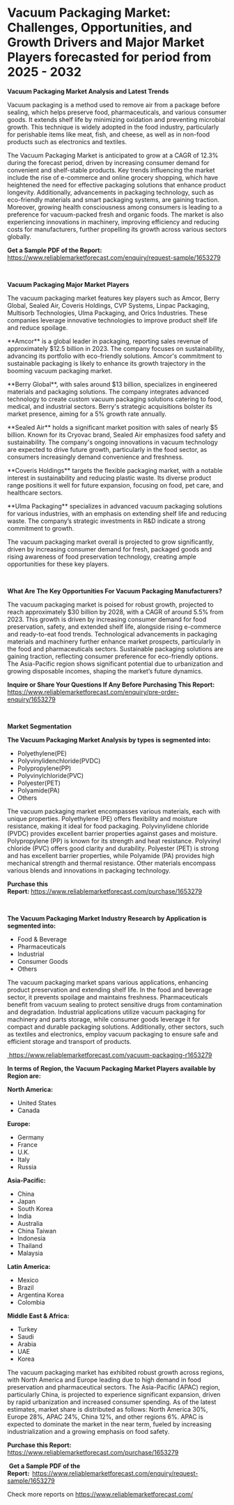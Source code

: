 <p><h1>Vacuum Packaging Market: Challenges, Opportunities, and Growth Drivers and Major Market Players forecasted for period from 2025 - 2032</h1></p><p><strong>Vacuum Packaging Market Analysis and Latest Trends</strong></p>
<p><p>Vacuum packaging is a method used to remove air from a package before sealing, which helps preserve food, pharmaceuticals, and various consumer goods. It extends shelf life by minimizing oxidation and preventing microbial growth. This technique is widely adopted in the food industry, particularly for perishable items like meat, fish, and cheese, as well as in non-food products such as electronics and textiles.</p><p>The Vacuum Packaging Market is anticipated to grow at a CAGR of 12.3% during the forecast period, driven by increasing consumer demand for convenient and shelf-stable products. Key trends influencing the market include the rise of e-commerce and online grocery shopping, which have heightened the need for effective packaging solutions that enhance product longevity. Additionally, advancements in packaging technology, such as eco-friendly materials and smart packaging systems, are gaining traction. Moreover, growing health consciousness among consumers is leading to a preference for vacuum-packed fresh and organic foods. The market is also experiencing innovations in machinery, improving efficiency and reducing costs for manufacturers, further propelling its growth across various sectors globally.</p></p>
<p><strong>Get a Sample PDF of the Report:&nbsp;</strong> <a href="https://www.reliablemarketforecast.com/enquiry/request-sample/1653279?utm_campaign=2736&utm_medium=2&utm_source=Github&utm_content=ia&utm_term=05032025&utm_id=vacuum-packaging">https://www.reliablemarketforecast.com/enquiry/request-sample/1653279</a></p>
<p>&nbsp;</p>
<p><strong>Vacuum Packaging Major Market Players</strong></p>
<p><p>The vacuum packaging market features key players such as Amcor, Berry Global, Sealed Air, Coveris Holdings, CVP Systems, Linpac Packaging, Multisorb Technologies, Ulma Packaging, and Orics Industries. These companies leverage innovative technologies to improve product shelf life and reduce spoilage.</p><p>**Amcor** is a global leader in packaging, reporting sales revenue of approximately $12.5 billion in 2023. The company focuses on sustainability, advancing its portfolio with eco-friendly solutions. Amcor's commitment to sustainable packaging is likely to enhance its growth trajectory in the booming vacuum packaging market.</p><p>**Berry Global**, with sales around $13 billion, specializes in engineered materials and packaging solutions. The company integrates advanced technology to create custom vacuum packaging solutions catering to food, medical, and industrial sectors. Berry's strategic acquisitions bolster its market presence, aiming for a 5% growth rate annually.</p><p>**Sealed Air** holds a significant market position with sales of nearly $5 billion. Known for its Cryovac brand, Sealed Air emphasizes food safety and sustainability. The company's ongoing innovations in vacuum technology are expected to drive future growth, particularly in the food sector, as consumers increasingly demand convenience and freshness.</p><p>**Coveris Holdings** targets the flexible packaging market, with a notable interest in sustainability and reducing plastic waste. Its diverse product range positions it well for future expansion, focusing on food, pet care, and healthcare sectors.</p><p>**Ulma Packaging** specializes in advanced vacuum packaging solutions for various industries, with an emphasis on extending shelf life and reducing waste. The company’s strategic investments in R&D indicate a strong commitment to growth.</p><p>The vacuum packaging market overall is projected to grow significantly, driven by increasing consumer demand for fresh, packaged goods and rising awareness of food preservation technology, creating ample opportunities for these key players.</p></p>
<p>&nbsp;</p>
<p><strong>What Are The Key Opportunities For Vacuum Packaging Manufacturers?</strong></p>
<p><p>The vacuum packaging market is poised for robust growth, projected to reach approximately $30 billion by 2028, with a CAGR of around 5.5% from 2023. This growth is driven by increasing consumer demand for food preservation, safety, and extended shelf life, alongside rising e-commerce and ready-to-eat food trends. Technological advancements in packaging materials and machinery further enhance market prospects, particularly in the food and pharmaceuticals sectors. Sustainable packaging solutions are gaining traction, reflecting consumer preference for eco-friendly options. The Asia-Pacific region shows significant potential due to urbanization and growing disposable incomes, shaping the market’s future dynamics.</p></p>
<p><strong>Inquire or Share Your Questions If Any Before Purchasing This Report:</strong> <a href="https://www.reliablemarketforecast.com/enquiry/pre-order-enquiry/1653279?utm_campaign=2736&utm_medium=2&utm_source=Github&utm_content=ia&utm_term=05032025&utm_id=vacuum-packaging">https://www.reliablemarketforecast.com/enquiry/pre-order-enquiry/1653279</a></p>
<p>&nbsp;</p>
<p><strong>Market Segmentation</strong></p>
<p><strong>The Vacuum Packaging Market Analysis by types is segmented into:</strong></p>
<p><ul><li>Polyethylene(PE)</li><li>Polyvinylidenchloride(PVDC)</li><li>Polypropylene(PP)</li><li>Polyvinylchloride(PVC)</li><li>Polyester(PET)</li><li>Polyamide(PA)</li><li>Others</li></ul></p>
<p><p>The vacuum packaging market encompasses various materials, each with unique properties. Polyethylene (PE) offers flexibility and moisture resistance, making it ideal for food packaging. Polyvinylidene chloride (PVDC) provides excellent barrier properties against gases and moisture. Polypropylene (PP) is known for its strength and heat resistance. Polyvinyl chloride (PVC) offers good clarity and durability. Polyester (PET) is strong and has excellent barrier properties, while Polyamide (PA) provides high mechanical strength and thermal resistance. Other materials encompass various blends and innovations in packaging technology.</p></p>
<p><strong>Purchase this Report:&nbsp;</strong><a href="https://www.reliablemarketforecast.com/purchase/1653279?utm_campaign=2736&utm_medium=2&utm_source=Github&utm_content=ia&utm_term=05032025&utm_id=vacuum-packaging">https://www.reliablemarketforecast.com/purchase/1653279</a></p>
<p>&nbsp;</p>
<p><strong>The Vacuum Packaging Market Industry Research by Application is segmented into:</strong></p>
<p><ul><li>Food & Beverage</li><li>Pharmaceuticals</li><li>Industrial</li><li>Consumer Goods</li><li>Others</li></ul></p>
<p><p>The vacuum packaging market spans various applications, enhancing product preservation and extending shelf life. In the food and beverage sector, it prevents spoilage and maintains freshness. Pharmaceuticals benefit from vacuum sealing to protect sensitive drugs from contamination and degradation. Industrial applications utilize vacuum packaging for machinery and parts storage, while consumer goods leverage it for compact and durable packaging solutions. Additionally, other sectors, such as textiles and electronics, employ vacuum packaging to ensure safe and efficient storage and transport of products.</p></p>
<p><a href="https://www.reliablemarketforecast.com/vacuum-packaging-r1653279?utm_campaign=2736&utm_medium=2&utm_source=Github&utm_content=ia&utm_term=05032025&utm_id=vacuum-packaging">&nbsp;https://www.reliablemarketforecast.com/vacuum-packaging-r1653279</a></p>
<p><strong>In terms of Region, the Vacuum Packaging Market Players available by Region are:</strong></p>
<p>
    <p> <strong> North America: </strong>
        <ul>
            <li>United States</li>
            <li>Canada</li>
        </ul>
        </p> 
    <p> <strong> Europe: </strong>
        <ul>
            <li>Germany</li>
            <li>France</li>
            <li>U.K.</li>
            <li>Italy</li>
            <li>Russia</li>
        </ul>
        </p> 
    <p> <strong> Asia-Pacific: </strong>
        <ul>
            <li>China</li>
            <li>Japan</li>
            <li>South Korea</li>
            <li>India</li>
            <li>Australia</li>
            <li>China Taiwan</li>
            <li>Indonesia</li>
            <li>Thailand</li>
            <li>Malaysia</li>
        </ul>
        </p> 
    <p> <strong> Latin America: </strong>
        <ul>
            <li>Mexico</li>
            <li>Brazil</li>
            <li>Argentina Korea</li>
            <li>Colombia</li>
        </ul>
        </p> 
    <p> <strong> Middle East & Africa: </strong>
        <ul>
            <li>Turkey</li>
            <li>Saudi</li>
            <li>Arabia</li>
            <li>UAE</li>
            <li>Korea</li>
        </ul>
    </p>
    </p>
<p><p>The vacuum packaging market has exhibited robust growth across regions, with North America and Europe leading due to high demand in food preservation and pharmaceutical sectors. The Asia-Pacific (APAC) region, particularly China, is projected to experience significant expansion, driven by rapid urbanization and increased consumer spending. As of the latest estimates, market share is distributed as follows: North America 30%, Europe 28%, APAC 24%, China 12%, and other regions 6%. APAC is expected to dominate the market in the near term, fueled by increasing industrialization and a growing emphasis on food safety.</p></p>
<p><strong>Purchase this Report: </strong><a href="https://www.reliablemarketforecast.com/purchase/1653279?utm_campaign=2736&utm_medium=2&utm_source=Github&utm_content=ia&utm_term=05032025&utm_id=vacuum-packaging">https://www.reliablemarketforecast.com/purchase/1653279</a></p>
<p>&nbsp;<strong>Get a Sample PDF of the Report:&nbsp;&nbsp;</strong><a href="https://www.reliablemarketforecast.com/enquiry/request-sample/1653279?utm_campaign=2736&utm_medium=2&utm_source=Github&utm_content=ia&utm_term=05032025&utm_id=vacuum-packaging">https://www.reliablemarketforecast.com/enquiry/request-sample/1653279</a></p>
<p><strong></strong></p>
<p>Check more reports on <a href="https://www.reliablemarketforecast.com/?utm_campaign=2736&utm_medium=2&utm_source=Github&utm_content=ia&utm_term=05032025&utm_id=vacuum-packaging">https://www.reliablemarketforecast.com/</a></p>